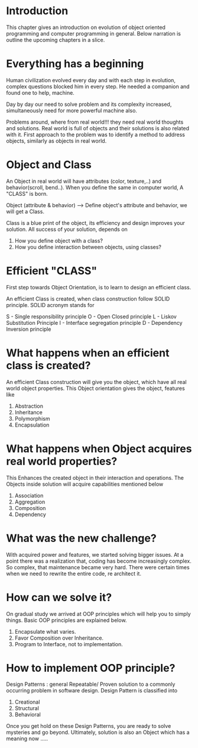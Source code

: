 # Introduction

This chapter gives an introduction on evolution of object oriented programming and computer programming in general. Below narration is outline the upcoming chapters in a slice.

# Everything has a beginning

Human civilization evolved every day and with each step in evolution, complex questions blocked him in every step. He needed a companion and found one to help, machine.

Day by day our need to solve problem and its complexity increased, simultaneously need for more powerful machine also.

Problems around, where from real world!!!
they need real world thoughts and solutions. Real world is full of objects and their solutions is also related with it. First approach to the problem was to identify a method to address objects, similarly as objects in real world.

# Object and Class

An Object in real world will have attributes (color, texture,..) and behavior(scroll, bend..). When you define the same in computer world, A "CLASS" is born.

Object (attribute & behavior)
--> Define object's attribute and behavior, we will get a Class.

Class is a blue print of the object, its efficiency and design improves your solution. All success of your solution, depends on
   1) How you define object with a class?
   2) How you define interaction between objects, using classes?

# Efficient "CLASS"

First step towards Object Orientation, is to learn to design an efficient class.

An efficient Class is created, when class construction follow SOLID principle. SOLID acronym stands for

 S - Single responsibility principle
 O - Open Closed principle
 L - Liskov Substitution Principle
 I - Interface segregation principle
 D - Dependency Inversion principle

# What happens when an efficient class is created?

An efficient Class construction will give you the object, which have all real world object properties. This Object orientation gives the object, features like

1) Abstraction
2) Inheritance
3) Polymorphism
4) Encapsulation

# What happens when Object acquires real world properties?

This Enhances the created object in their interaction and operations. The Objects inside solution will acquire capabilities mentioned below

1) Association
2) Aggregation
3) Composition
4) Dependency

# What was the new challenge?

With acquired power and features, we started solving bigger issues. At a point there was a realization that, coding has become increasingly complex. So complex, that maintenance became very hard. There were certain times when we need to rewrite the entire code, re architect it.

# How can we solve it?

On gradual study we arrived at OOP principles which will help you to simply things. Basic OOP principles are explained below.

1) Encapsulate what varies.
2) Favor Composition over Inheritance.
3) Program to Interface, not to implementation.

# How to implement OOP principle?

Design Patterns : general Repeatable/ Proven solution to a commonly occurring problem in software design. Design Pattern is classified into

1) Creational
2) Structural
3) Behavioral

Once you get hold on these Design Patterns, you are ready to solve mysteries and go beyond. Ultimately, solution is also an Object which has a meaning now .....
